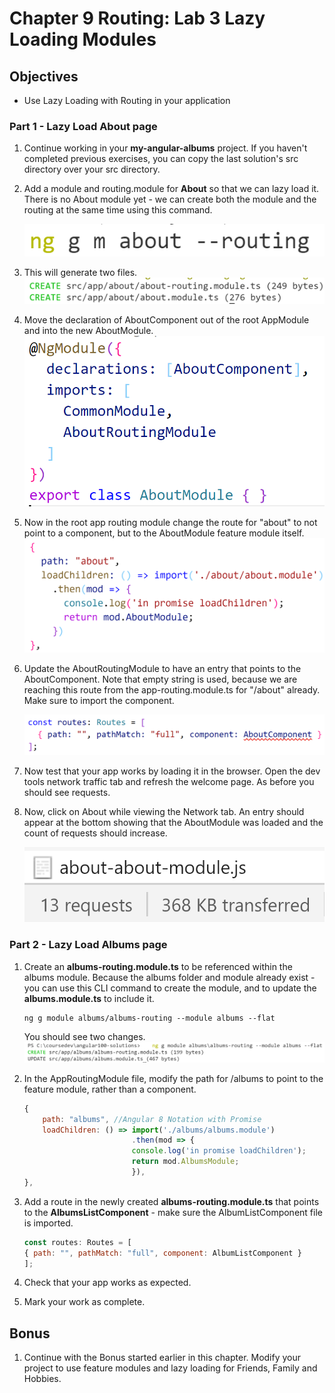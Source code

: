 # Chapter 9 Routing: Lab 3 Lazy Loading Modules

## Objectives

- Use Lazy Loading with Routing in your application


### **Part 1 - Lazy Load About page**


1. Continue working in your **my-angular-albums** project. If you haven't completed previous exercises, you can copy the last solution's src directory over your src directory.
   
2. Add a module and routing.module for **About** so that we can lazy load it. There is no About module yet - we can create both the module and the routing at the same time using this command.

    ![](../screenshots/3-about-cli-routing.png)

3. This will generate two files.
    ![](../screenshots/3-about-cli-routing-output.png)

4. Move the declaration of AboutComponent out of the root AppModule and into the new AboutModule.
   ![](../screenshots/3-about-component-into-module.png)
   
5. Now in the root app routing module change the route for "about" to not point to a component, but to the AboutModule feature module itself. 
    ![](../screenshots/3-about-lazy-load.png)
   

6. Update the AboutRoutingModule to have an entry that points to the AboutComponent. Note that empty string is used, because we are reaching this route from the app-routing.module.ts for "/about" already. Make sure to import the component.
    
    ![](../screenshots/3-about-routing-mod.png)


7. Now test that your app works by loading it in the browser. Open the dev tools network traffic tab and refresh the welcome page. As before you should see requests.
   
8. Now, click on About while viewing the Network tab. An entry should appear at the bottom showing that the AboutModule was loaded and the count of requests should increase.

    ![](../screenshots/3-about-network-loaded-13.png)

### **Part 2 - Lazy Load Albums page**

1. Create an **albums-routing.module.ts** to be referenced within the albums module. Because the albums folder and module already exist - you can use this CLI command to create the module, and to update the **albums.module.ts** to include it.

    ```console
    ng g module albums/albums-routing --module albums --flat
    ```

    You should see two changes.
     ![](../screenshots/feature-routing.png)


1. In the AppRoutingModule file, modify the path for /albums to point to the feature module, rather than a component. 

    ```javascript
    {
        path: "albums", //Angular 8 Notation with Promise
        loadChildren: () => import('./albums/albums.module')
                            .then(mod => {
                            console.log('in promise loadChildren');
                            return mod.AlbumsModule;
                            }),
    },
    ```


8. Add a route in the newly created **albums-routing.module.ts** that points to the **AlbumsListComponent** - make sure the AlbumListComponent file is imported.

    ```javascript
    const routes: Routes = [
    { path: "", pathMatch: "full", component: AlbumListComponent }
    ];
    ```

9.  Check that your app works as expected. 

10. Mark your work as complete. 

## Bonus

1. Continue with the Bonus started earlier in this chapter. Modify your project to use feature modules and lazy loading for Friends, Family and Hobbies.